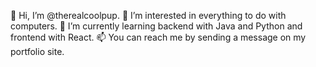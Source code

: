 👋 Hi, I’m @therealcoolpup.
👀 I’m interested in everything to do with computers.
🌱 I’m currently learning backend with Java and Python and frontend with React.
📫 You can reach me by sending a message on my portfolio site.

